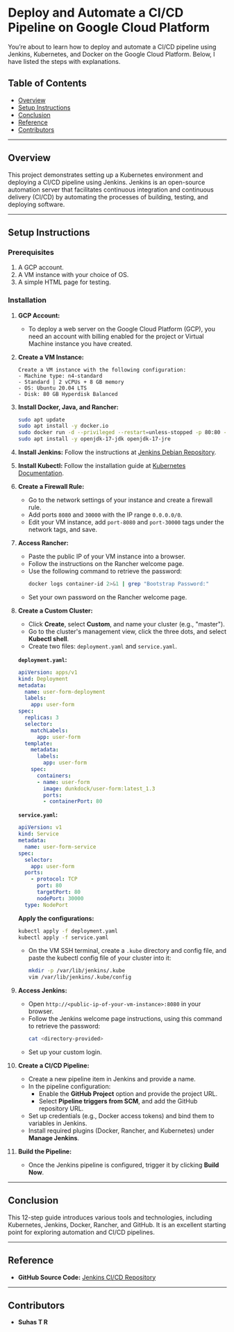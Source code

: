 # Deploy and Automate a CI/CD Pipeline on Google Cloud Platform

You’re about to learn how to deploy and automate a CI/CD pipeline using Jenkins, Kubernetes, and Docker on the Google Cloud Platform. Below, I have listed the steps with explanations.

## Table of Contents
- [Overview](#overview)
- [Setup Instructions](#setup-instructions)
- [Conclusion](#conclusion)
- [Reference](#reference)
- [Contributors](#contributors)

---

## Overview

This project demonstrates setting up a Kubernetes environment and deploying a CI/CD pipeline using Jenkins. Jenkins is an open-source automation server that facilitates continuous integration and continuous delivery (CI/CD) by automating the processes of building, testing, and deploying software.

---

## Setup Instructions

### Prerequisites
1. A GCP account.
2. A VM instance with your choice of OS.
3. A simple HTML page for testing.

### Installation

1. **GCP Account:**
    
    - To deploy a web server on the Google Cloud Platform (GCP),
    you need an account with billing enabled for the project or Virtual Machine instance you have created.
    

2. **Create a VM Instance:**
    ```
    Create a VM instance with the following configuration:
    - Machine type: n4-standard
    - Standard | 2 vCPUs + 8 GB memory
    - OS: Ubuntu 20.04 LTS
    - Disk: 80 GB Hyperdisk Balanced
    ```

3. **Install Docker, Java, and Rancher:**
    ```bash
    sudo apt update
    sudo apt install -y docker.io
    sudo docker run -d --privileged --restart=unless-stopped -p 80:80 -p 443:443 rancher/rancher:latest
    sudo apt install -y openjdk-17-jdk openjdk-17-jre
    ```

4. **Install Jenkins:**
    Follow the instructions at [Jenkins Debian Repository](https://pkg.jenkins.io/debian-stable/).

5. **Install Kubectl:**
    Follow the installation guide at [Kubernetes Documentation](https://kubernetes.io/docs/tasks/tools/install-kubectl-linux/).

6. **Create a Firewall Rule:**
    - Go to the network settings of your instance and create a firewall rule.
    - Add ports `8080` and `30000` with the IP range `0.0.0.0/0`.
    - Edit your VM instance, add `port-8080` and `port-30000` tags under the network tags, and save.

7. **Access Rancher:**
    - Paste the public IP of your VM instance into a browser.
    - Follow the instructions on the Rancher welcome page.
    - Use the following command to retrieve the password:
      ```bash
      docker logs container-id 2>&1 | grep "Bootstrap Password:"
      ```
    - Set your own password on the Rancher welcome page.

8. **Create a Custom Cluster:**
    - Click **Create**, select **Custom**, and name your cluster (e.g., "master").
    - Go to the cluster's management view, click the three dots, and select **Kubectl shell**.
    - Create two files: `deployment.yaml` and `service.yaml`.

    **`deployment.yaml`:**
    ```yaml
    apiVersion: apps/v1
    kind: Deployment
    metadata:
      name: user-form-deployment
      labels:
        app: user-form
    spec:
      replicas: 3
      selector:
        matchLabels:
          app: user-form
      template:
        metadata:
          labels:
            app: user-form
        spec:
          containers:
          - name: user-form
            image: dunkdock/user-form:latest_1.3
            ports:
            - containerPort: 80
    ```

    **`service.yaml`:**
    ```yaml
    apiVersion: v1
    kind: Service
    metadata:
      name: user-form-service
    spec:
      selector:
        app: user-form
      ports:
        - protocol: TCP
          port: 80
          targetPort: 80
          nodePort: 30000
      type: NodePort
    ```

    **Apply the configurations:**
    ```bash
    kubectl apply -f deployment.yaml
    kubectl apply -f service.yaml
    ```

    - On the VM SSH terminal, create a `.kube` directory and config file, and paste the kubectl config file of your cluster into it:
      ```bash
      mkdir -p /var/lib/jenkins/.kube
      vim /var/lib/jenkins/.kube/config
      ```

9. **Access Jenkins:**
    - Open `http://<public-ip-of-your-vm-instance>:8080` in your browser.
    - Follow the Jenkins welcome page instructions, using this command to retrieve the password:
      ```bash
      cat <directory-provided>
      ```
    - Set up your custom login.

10. **Create a CI/CD Pipeline:**
    - Create a new pipeline item in Jenkins and provide a name.
    - In the pipeline configuration:
      - Enable the **GitHub Project** option and provide the project URL.
      - Select **Pipeline triggers from SCM**, and add the GitHub repository URL.
    - Set up credentials (e.g., Docker access tokens) and bind them to variables in Jenkins.
    - Install required plugins (Docker, Rancher, and Kubernetes) under **Manage Jenkins**.

11. **Build the Pipeline:**
    - Once the Jenkins pipeline is configured, trigger it by clicking **Build Now**.

---

## Conclusion

This 12-step guide introduces various tools and technologies, including Kubernetes, Jenkins, Docker, Rancher, and GitHub. It is an excellent starting point for exploring automation and CI/CD pipelines.

---

## Reference

- **GitHub Source Code:** [Jenkins CI/CD Repository](https://github.com/suhastr/Jenkins_CI_CD)

---

## Contributors

- **Suhas T R**
